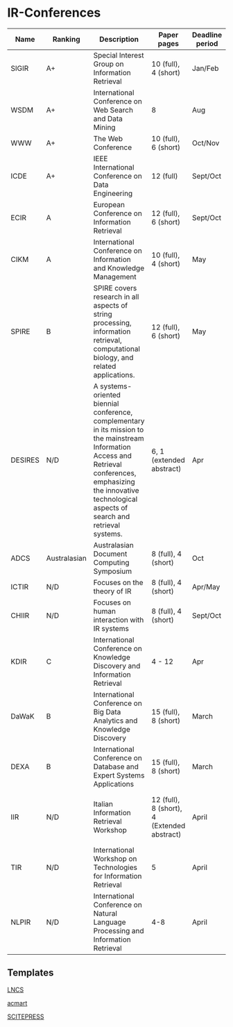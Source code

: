 # IR-Conferences

| Name      | Ranking  | Description | Paper pages     | Deadline period | Template | Note |
| --------- | -------- | ----------- | --------------- | --------------- | -------- | ---- |
| SIGIR     | A+       | Special Interest Group on Information Retrieval | 10 (full), 4 (short) | Jan/Feb         | ACM |
| WSDM      | A+       | International Conference on Web Search and Data Mining | 8                    | Aug             | ACM |
| WWW       | A+       | The Web Conference | 10 (full), 6 (short) | Oct/Nov         | ACM  | |
| ICDE      | A+       | IEEE International Conference on Data Engineering | 12 (full) | Sept/Oct | IEEE  | Papers can be accepted as short |
| ECIR      | A        | European Conference on Information Retrieval | 12 (full), 6 (short) | Sept/Oct        | LNCS | Reproducibility Track |
| CIKM      | A        | International Conference on Information and Knowledge Management | 10 (full), 4 (short) | May             | ACM | |
| SPIRE     | B        | SPIRE covers research in all aspects of string processing, information retrieval, computational biology, and related applications. | 12 (full), 6 (short) | May             | LNCS | 
| DESIRES   | N/D      | A systems-oriented biennial conference, complementary in its mission to the mainstream Information Access and Retrieval conferences, emphasizing the innovative technological aspects of search and retrieval systems.| 6, 1 (extended abstract) | Apr | ACM | Runs every 2 years on the 'even' years ('18, '20, '22, ...) |
| ADCS      | Australasian | Australasian Document Computing Symposium | 8 (full), 4 (short)  | Oct | ACM | |
| ICTIR     | N/D      |  Focuses on the theory of IR |   8 (full), 4 (short)  | Apr/May | ACM | |
| CHIIR     | N/D      |  Focuses on human interaction with IR systems | 8 (full), 4 (short)  | Sept/Oct | ACM | |
| KDIR      | C        | International Conference on Knowledge Discovery and Information Retrieval | 4 - 12               | Apr      | SCITEPRESS | KDIR is part of IC3K |   
| DaWaK     | B        | International Conference on Big Data Analytics and Knowledge Discovery | 15 (full), 8 (short) | March | LNCS |
| DEXA      | B        | International Conference on Database and Expert Systems Applications | 15 (full), 8 (short) | March | LNCS |
| IIR       | N/D      | Italian Information Retrieval Workshop | 12 (full), 8 (short), 4 (Extended abstract) | April | LNCS | Already published results allowed for extended abstract
| TIR       | N/D      | International Workshop on Technologies for Information Retrieval | 5 | April | LNCS |
| NLPIR     | N/D      | International Conference on Natural Language Processing and Information Retrieval | 4-8 | April | ACM |  

## Templates

[LNCS](https://www.springer.com/gp/computer-science/lncs/conference-proceedings-guidelines)

[acmart](https://www.acm.org/publications/proceedings-template)

[SCITEPRESS](http://www.scitepress.org/documents/SCITEPRESS_Conference_Latex.zip)
